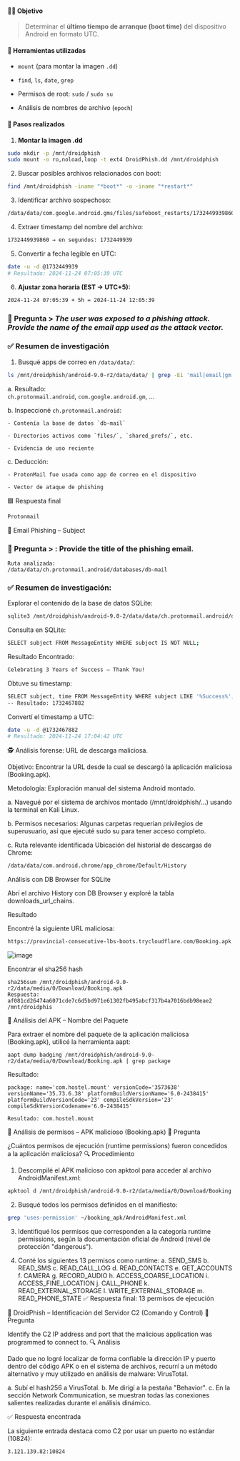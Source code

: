 #### 🕵️‍♂️ Objetivo

> Determinar el **último tiempo de arranque (boot time)** del dispositivo Android en formato UTC.

#### 🧰 Herramientas utilizadas

- `mount` (para montar la imagen `.dd`)
    
- `find`, `ls`, `date`, `grep`
    
- Permisos de root: `sudo` / `sudo su`
    
- Análisis de nombres de archivo (`epoch`)

#### 📂 Pasos realizados

1. **Montar la imagen .dd**
```bash
sudo mkdir -p /mnt/droidphish
sudo mount -o ro,noload,loop -t ext4 DroidPhish.dd /mnt/droidphish

````
2. Buscar posibles archivos relacionados con boot:
```bash
find /mnt/droidphish -iname "*boot*" -o -iname "*restart*"
````

3. Identificar archivo sospechoso:
```bash
/data/data/com.google.android.gms/files/safeboot_restarts/1732449939860-244433016
````
4. Extraer timestamp del nombre del archivo:
```bash
1732449939860 → en segundos: 1732449939
````

5. Convertir a fecha legible en UTC:
```bash
date -u -d @1732449939
# Resultado: 2024-11-24 07:05:39 UTC
````
6. **Ajustar zona horaria (EST → UTC+5):**
```bash
2024-11-24 07:05:39 + 5h = 2024-11-24 12:05:39
````
### 🧩 Pregunta > _The user was exposed to a phishing attack. Provide the name of the email app used as the attack vector._

### ✅ Resumen de investigación

1. Busqué apps de correo en `/data/data/`:
```bash
ls /mnt/droidphish/android-9.0-r2/data/data/ | grep -Ei 'mail|email|gm'
````
a. Resultado:  
    `ch.protonmail.android`, `com.google.android.gm`, ...
    
b. Inspeccioné `ch.protonmail.android`:
    
    - Contenía la base de datos `db-mail`
        
    - Directorios activos como `files/`, `shared_prefs/`, etc.
        
    - Evidencia de uso reciente
        
c. Deducción:
    
    - ProtonMail fue usada como app de correo en el dispositivo
        
    - Vector de ataque de phishing

🟩 Respuesta final
```bash
Protonmail
````
📧 Email Phishing – Subject

### 🧩 Pregunta > : Provide the title of the phishing email.
```
Ruta analizada:
/data/data/ch.protonmail.android/databases/db-mail
````
### ✅ Resumen de investigación: 

Explorar el contenido de la base de datos SQLite:

```bash
sqlite3 /mnt/droidphish/android-9.0-2/data/data/ch.protonmail.android/databases/db-mail

````
Consulta en SQLite:
````bash
SELECT subject FROM MessageEntity WHERE subject IS NOT NULL;
````

Resultado Encontrado:
```bash
Celebrating 3 Years of Success – Thank You!
````

Obtuve su timestamp:
```bash
SELECT subject, time FROM MessageEntity WHERE subject LIKE '%Success%';
-- Resultado: 1732467882
````

Convertí el timestamp a UTC:
```bash
date -u -d @1732467882
# Resultado: 2024-11-24 17:04:42 UTC
````

🕵️ Análisis forense: URL de descarga maliciosa.

Objetivo: Encontrar la URL desde la cual se descargó la aplicación maliciosa (Booking.apk).

Metodología: Exploración manual del sistema Android montado.

a. Navegué por el sistema de archivos montado (/mnt/droidphish/...) usando la terminal en Kali Linux.

b. Permisos necesarios: Algunas carpetas requerían privilegios de superusuario, así que ejecuté sudo su para tener acceso completo.

c. Ruta relevante identificada Ubicación del historial de descargas de Chrome:
```bash
/data/data/com.android.chrome/app_chrome/Default/History
````
Análisis con DB Browser for SQLite

Abrí el archivo History con DB Browser y exploré la tabla downloads_url_chains.

Resultado

Encontré la siguiente URL maliciosa:
```bash
https://provincial-consecutive-lbs-boots.trycloudflare.com/Booking.apk
````

![image](https://github.com/user-attachments/assets/8eb1ad85-85cd-4eb7-a4e5-6f779b5cb55d)

Encontrar el sha256 hash
```
sha256sum /mnt/droidphish/android-9.0-r2/data/media/0/Download/Booking.apk            
Respuesta:
af081cd26474a6071cde7c6d5bd971e61302fb495abcf317b4a7016bdb98eae2  /mnt/droidphis
````

🐾 Análisis del APK – Nombre del Paquete

Para extraer el nombre del paquete de la aplicación maliciosa (Booking.apk), utilicé la herramienta aapt:
```
aapt dump badging /mnt/droidphish/android-9.0-r2/data/media/0/Download/Booking.apk | grep package

````
Resultado:
```
package: name='com.hostel.mount' versionCode='3573638' versionName='35.73.6.38' platformBuildVersionName='6.0-2438415' platformBuildVersionCode='23' compileSdkVersion='23' compileSdkVersionCodename='6.0-2438415'

Resultado: com.hostel.mount
````

🔐 Análisis de permisos – APK malicioso (Booking.apk)
🧩 Pregunta

¿Cuántos permisos de ejecución (runtime permissions) fueron concedidos a la aplicación maliciosa?
🔍 Procedimiento

1. Descompilé el APK malicioso con apktool para acceder al archivo AndroidManifest.xml:
```bash
apktool d /mnt/droidphish/android-9.0-r2/data/media/0/Download/Booking.apk -o ~/booking_apk
````

2. Busqué todos los permisos definidos en el manifiesto:
```bash
grep 'uses-permission' ~/booking_apk/AndroidManifest.xml
````
3. Identifiqué los permisos que corresponden a la categoría runtime permissions, según la documentación oficial de Android (nivel de protección "dangerous").

4. Conté los siguientes 13 permisos como runtime:
a. SEND_SMS
b. READ_SMS
c. READ_CALL_LOG
d. READ_CONTACTS
e. GET_ACCOUNTS
f. CAMERA
g. RECORD_AUDIO
h. ACCESS_COARSE_LOCATION
i. ACCESS_FINE_LOCATION
j. CALL_PHONE
k. READ_EXTERNAL_STORAGE
l. WRITE_EXTERNAL_STORAGE
m. READ_PHONE_STATE
✅ Respuesta final: 13 permisos de ejecución

🧠 DroidPhish – Identificación del Servidor C2 (Comando y Control)
🧩 Pregunta

Identify the C2 IP address and port that the malicious application was programmed to connect to.
🔍 Análisis

Dado que no logré localizar de forma confiable la dirección IP y puerto dentro del código APK o en el sistema de archivos, recurrí a un método alternativo y muy utilizado en análisis de malware: VirusTotal.

a. Subí el hash256 a VirusTotal.
b. Me dirigí a la pestaña "Behavior".
c. En la sección Network Communication, se muestran todas las conexiones salientes realizadas durante el análisis dinámico.

✅ Respuesta encontrada

La siguiente entrada destaca como C2 por usar un puerto no estándar (10824):
```
3.121.139.82:10824
````
